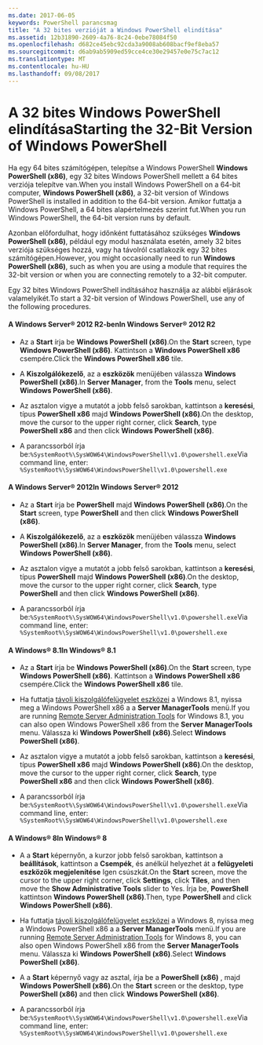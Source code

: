 ```yaml
---
ms.date: 2017-06-05
keywords: PowerShell parancsmag
title: "A 32 bites verzióját a Windows PowerShell elindítása"
ms.assetid: 12b31890-2609-4a76-8c24-0ebe78084f50
ms.openlocfilehash: d682ce45ebc92cda3a9008ab608bacf9ef8eba57
ms.sourcegitcommit: d6ab9ab5909ed59cce4ce30e29457e0e75c7ac12
ms.translationtype: MT
ms.contentlocale: hu-HU
ms.lasthandoff: 09/08/2017
---
```

# <a name="starting-the-32-bit-version-of-windows-powershell"></a><span data-ttu-id="770dd-103">A 32 bites Windows PowerShell elindítása</span><span class="sxs-lookup"><span data-stu-id="770dd-103">Starting the 32-Bit Version of Windows PowerShell</span></span>
<span data-ttu-id="770dd-104">Ha egy 64 bites számítógépen, telepítse a Windows PowerShell **Windows PowerShell (x86)**, egy 32 bites Windows PowerShell mellett a 64 bites verziója telepítve van.</span><span class="sxs-lookup"><span data-stu-id="770dd-104">When you install Windows PowerShell on a 64-bit computer, **Windows PowerShell (x86)**, a 32-bit version of Windows PowerShell is installed in addition to the 64-bit version.</span></span> <span data-ttu-id="770dd-105">Amikor futtatja a Windows PowerShell, a 64 bites alapértelmezés szerint fut.</span><span class="sxs-lookup"><span data-stu-id="770dd-105">When you run Windows PowerShell, the 64-bit version runs by default.</span></span>

<span data-ttu-id="770dd-106">Azonban előfordulhat, hogy időnként futtatásához szükséges **Windows PowerShell (x86)**, például egy modul használata esetén, amely 32 bites verziója szükséges hozzá, vagy ha távolról csatlakozik egy 32 bites számítógépen.</span><span class="sxs-lookup"><span data-stu-id="770dd-106">However, you might occasionally need to run **Windows PowerShell (x86)**, such as when you are using a module that requires the 32-bit version or when you are connecting remotely to a 32-bit computer.</span></span>

<span data-ttu-id="770dd-107">Egy 32 bites Windows PowerShell indításához használja az alábbi eljárások valamelyikét.</span><span class="sxs-lookup"><span data-stu-id="770dd-107">To start a 32-bit version of Windows PowerShell, use any of the following procedures.</span></span>

#### <a name="in-windows-server-2012-r2"></a><span data-ttu-id="770dd-108">A Windows Server® 2012 R2-ben</span><span class="sxs-lookup"><span data-stu-id="770dd-108">In Windows Server® 2012 R2</span></span>

- <span data-ttu-id="770dd-109">Az a **Start** írja be **Windows PowerShell (x86)**.</span><span class="sxs-lookup"><span data-stu-id="770dd-109">On the **Start** screen, type **Windows PowerShell (x86)**.</span></span> <span data-ttu-id="770dd-110">Kattintson a **Windows PowerShell x86** csempére.</span><span class="sxs-lookup"><span data-stu-id="770dd-110">Click the **Windows PowerShell x86** tile.</span></span>

- <span data-ttu-id="770dd-111">A **Kiszolgálókezelő**, az a **eszközök** menüjében válassza **Windows PowerShell (x86)**.</span><span class="sxs-lookup"><span data-stu-id="770dd-111">In **Server Manager**, from the **Tools** menu, select **Windows PowerShell (x86)**.</span></span>

- <span data-ttu-id="770dd-112">Az asztalon vigye a mutatót a jobb felső sarokban, kattintson a **keresési**, típus **PowerShell x86** majd **Windows PowerShell (x86)**.</span><span class="sxs-lookup"><span data-stu-id="770dd-112">On the desktop, move the cursor to the upper right corner, click **Search**, type **PowerShell x86** and then click **Windows PowerShell (x86)**.</span></span>

- <span data-ttu-id="770dd-113">A parancssorból írja be:`%SystemRoot%\SysWOW64\WindowsPowerShell\v1.0\powershell.exe`</span><span class="sxs-lookup"><span data-stu-id="770dd-113">Via command line, enter: `%SystemRoot%\SysWOW64\WindowsPowerShell\v1.0\powershell.exe`</span></span>

#### <a name="in-windows-server-2012"></a><span data-ttu-id="770dd-114">A Windows Server® 2012</span><span class="sxs-lookup"><span data-stu-id="770dd-114">In Windows Server® 2012</span></span>

- <span data-ttu-id="770dd-115">Az a **Start** írja be **PowerShell** majd **Windows PowerShell (x86)**.</span><span class="sxs-lookup"><span data-stu-id="770dd-115">On the **Start** screen, type **PowerShell** and then click **Windows PowerShell (x86)**.</span></span>

- <span data-ttu-id="770dd-116">A **Kiszolgálókezelő**, az a **eszközök** menüjében válassza **Windows PowerShell (x86)**.</span><span class="sxs-lookup"><span data-stu-id="770dd-116">In **Server Manager**, from the **Tools** menu, select **Windows PowerShell (x86)**.</span></span>

- <span data-ttu-id="770dd-117">Az asztalon vigye a mutatót a jobb felső sarokban, kattintson a **keresési**, típus **PowerShell** majd **Windows PowerShell (x86)**.</span><span class="sxs-lookup"><span data-stu-id="770dd-117">On the desktop, move the cursor to the upper right corner, click **Search**, type **PowerShell** and then click **Windows PowerShell (x86)**.</span></span>

- <span data-ttu-id="770dd-118">A parancssorból írja be:`%SystemRoot%\SysWOW64\WindowsPowerShell\v1.0\powershell.exe`</span><span class="sxs-lookup"><span data-stu-id="770dd-118">Via command line, enter: `%SystemRoot%\SysWOW64\WindowsPowerShell\v1.0\powershell.exe`</span></span>

#### <a name="in-windows-81"></a><span data-ttu-id="770dd-119">A Windows® 8.1</span><span class="sxs-lookup"><span data-stu-id="770dd-119">In Windows® 8.1</span></span>

- <span data-ttu-id="770dd-120">Az a **Start** írja be **Windows PowerShell (x86)**.</span><span class="sxs-lookup"><span data-stu-id="770dd-120">On the **Start** screen, type **Windows PowerShell (x86)**.</span></span> <span data-ttu-id="770dd-121">Kattintson a **Windows PowerShell x86** csempére.</span><span class="sxs-lookup"><span data-stu-id="770dd-121">Click the **Windows PowerShell x86** tile.</span></span>

- <span data-ttu-id="770dd-122">Ha futtatja [távoli kiszolgálófelügyelet eszközei](http://go.microsoft.com/fwlink/?LinkID=304145) a Windows 8.1, nyissa meg a Windows PowerShell x86 a a **Server ManagerTools** menü.</span><span class="sxs-lookup"><span data-stu-id="770dd-122">If you are running [Remote Server Administration Tools](http://go.microsoft.com/fwlink/?LinkID=304145) for Windows 8.1, you can also open Windows PowerShell x86 from the **Server ManagerTools** menu.</span></span> <span data-ttu-id="770dd-123">Válassza ki **Windows PowerShell (x86)**.</span><span class="sxs-lookup"><span data-stu-id="770dd-123">Select **Windows PowerShell (x86)**.</span></span>

- <span data-ttu-id="770dd-124">Az asztalon vigye a mutatót a jobb felső sarokban, kattintson a **keresési**, típus **PowerShell x86** majd **Windows PowerShell (x86)**.</span><span class="sxs-lookup"><span data-stu-id="770dd-124">On the desktop, move the cursor to the upper right corner, click **Search**, type **PowerShell x86** and then click **Windows PowerShell (x86)**.</span></span>
   
- <span data-ttu-id="770dd-125">A parancssorból írja be:`%SystemRoot%\SysWOW64\WindowsPowerShell\v1.0\powershell.exe`</span><span class="sxs-lookup"><span data-stu-id="770dd-125">Via command line, enter: `%SystemRoot%\SysWOW64\WindowsPowerShell\v1.0\powershell.exe`</span></span>

#### <a name="in-windows-8"></a><span data-ttu-id="770dd-126">A Windows® 8</span><span class="sxs-lookup"><span data-stu-id="770dd-126">In Windows® 8</span></span>

- <span data-ttu-id="770dd-127">A a **Start** képernyőn, a kurzor jobb felső sarokban, kattintson a **beállítások**, kattintson a **Csempék**, és anélkül helyezhet át a **felügyeleti eszközök megjelenítése** Igen csúszkát.</span><span class="sxs-lookup"><span data-stu-id="770dd-127">On the **Start** screen, move the cursor to the upper right corner, click **Settings**, click **Tiles**, and then move the **Show Administrative Tools** slider to Yes.</span></span> <span data-ttu-id="770dd-128">Írja be, **PowerShell** kattintson **Windows PowerShell (x86)**.</span><span class="sxs-lookup"><span data-stu-id="770dd-128">Then, type **PowerShell** and click **Windows PowerShell (x86)**.</span></span>

- <span data-ttu-id="770dd-129">Ha futtatja [távoli kiszolgálófelügyelet eszközei](http://www.microsoft.com/download/details.aspx?id=28972) a Windows 8, nyissa meg a Windows PowerShell x86 a a **Server ManagerTools** menü.</span><span class="sxs-lookup"><span data-stu-id="770dd-129">If you are running [Remote Server Administration Tools](http://www.microsoft.com/download/details.aspx?id=28972) for Windows 8, you can also open Windows PowerShell x86 from the **Server ManagerTools** menu.</span></span> <span data-ttu-id="770dd-130">Válassza ki **Windows PowerShell (x86)**.</span><span class="sxs-lookup"><span data-stu-id="770dd-130">Select **Windows PowerShell (x86)**.</span></span>

- <span data-ttu-id="770dd-131">A a **Start** képernyő vagy az asztal, írja be a **PowerShell (x86)** , majd **Windows PowerShell (x86)**.</span><span class="sxs-lookup"><span data-stu-id="770dd-131">On the **Start** screen or the desktop, type **PowerShell (x86)** and then click **Windows PowerShell (x86)**.</span></span>

- <span data-ttu-id="770dd-132">A parancssorból írja be:`%SystemRoot%\SysWOW64\WindowsPowerShell\v1.0\powershell.exe`</span><span class="sxs-lookup"><span data-stu-id="770dd-132">Via command line, enter: `%SystemRoot%\SysWOW64\WindowsPowerShell\v1.0\powershell.exe`</span></span>

